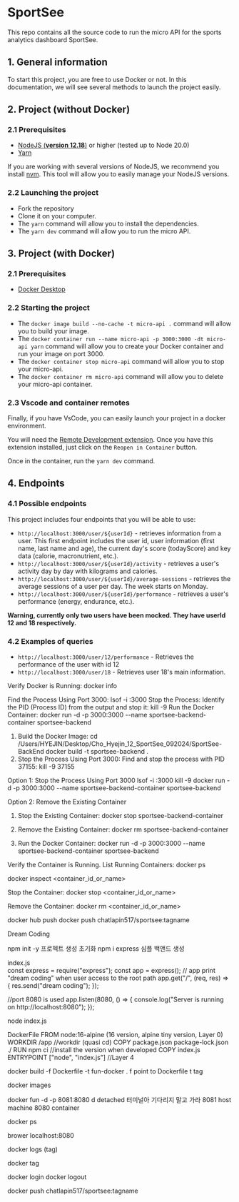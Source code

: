 # SportSee

This repo contains all the source code to run the micro API for the sports analytics dashboard SportSee.

## 1. General information

To start this project, you are free to use Docker or not. In this documentation, we will see several methods to launch the project easily.

## 2. Project (**without Docker**)

### 2.1 Prerequisites

- [NodeJS (**version 12.18**)](https://nodejs.org/en/) or higher (tested up to Node 20.0)
- [Yarn](https://yarnpkg.com/)

If you are working with several versions of NodeJS, we recommend you install [nvm](https://github.com/nvm-sh/nvm). This tool will allow you to easily manage your NodeJS versions.

### 2.2 Launching the project

- Fork the repository
- Clone it on your computer.
- The `yarn` command will allow you to install the dependencies.
- The `yarn dev` command will allow you to run the micro API.

## 3. Project (**with Docker**)

### 2.1 Prerequisites

- [Docker Desktop](https://www.docker.com/products/docker-desktop)

### 2.2 Starting the project

- The `docker image build --no-cache -t micro-api .` command will allow you to build your image.
- The `docker container run --name micro-api -p 3000:3000 -dt micro-api yarn` command will allow you to create your Docker container and run your image on port 3000.
- The `docker container stop micro-api` command will allow you to stop your micro-api.
- The `docker container rm micro-api` command will allow you to delete your micro-api container.

### 2.3 Vscode and container remotes

Finally, if you have VsCode, you can easily launch your project in a docker environment.

You will need the [Remote Development extension](https://marketplace.visualstudio.com/items?itemName=ms-vscode-remote.vscode-remote-extensionpack). Once you have this extension installed, just click on the `Reopen in Container` button.

Once in the container, run the `yarn dev` command.

## 4. Endpoints

### 4.1 Possible endpoints

This project includes four endpoints that you will be able to use:

- `http://localhost:3000/user/${userId}` - retrieves information from a user. This first endpoint includes the user id, user information (first name, last name and age), the current day's score (todayScore) and key data (calorie, macronutrient, etc.).
- `http://localhost:3000/user/${userId}/activity` - retrieves a user's activity day by day with kilograms and calories.
- `http://localhost:3000/user/${userId}/average-sessions` - retrieves the average sessions of a user per day. The week starts on Monday.
- `http://localhost:3000/user/${userId}/performance` - retrieves a user's performance (energy, endurance, etc.).

**Warning, currently only two users have been mocked. They have userId 12 and 18 respectively.**

### 4.2 Examples of queries

- `http://localhost:3000/user/12/performance` - Retrieves the performance of the user with id 12
- `http://localhost:3000/user/18` - Retrieves user 18's main information.

Verify Docker is Running:
docker info

Find the Process Using Port 3000:
lsof -i :3000
Stop the Process: Identify the PID (Process ID) from the output and stop it:
kill -9 <PID>
Run the Docker Container:
docker run -d -p 3000:3000 --name sportsee-backend-container sportsee-backend

1. Build the Docker Image:
   cd /Users/HYEJIN/Desktop/Cho_Hyejin_12_SportSee_092024/SportSee-BackEnd
   docker build -t sportsee-backend .
2. Stop the Process Using Port 3000: Find and stop the process with PID 37155:
   kill -9 37155

Option 1: Stop the Process Using Port 3000
lsof -i :3000
kill -9 <PID>
docker run -d -p 3000:3000 --name sportsee-backend-container sportsee-backend

Option 2: Remove the Existing Container

1. Stop the Existing Container:
   docker stop sportsee-backend-container

2. Remove the Existing Container:
   docker rm sportsee-backend-container

3. Run the Docker Container:
   docker run -d -p 3000:3000 --name sportsee-backend-container sportsee-backend

Verify the Container is Running. List Running Containers:
docker ps

docker inspect <container_id_or_name>

Stop the Container:
docker stop <container_id_or_name>

Remove the Container:
docker rm <container_id_or_name>

docker hub push
docker push chatlapin517/sportsee:tagname

Dream Coding

npm init -y 프로젝트 생성 초기화
npm i express 심플 백앤드 생성

index.js  
const express = require("express");
const app = express();
// app print "dream coding" when user access to the root path
app.get("/", (req, res) => {
res.send("dream coding");
});

//port 8080 is used
app.listen(8080, () => {
console.log("Server is running on http://localhost:8080");
});

node index.js

DockerFile
FROM node:16-alpine (16 version, alpine tiny version, Layer 0)
WORKDIR /app //workdir (quasi cd)
COPY package.json package-lock.json ./
RUN npm ci //install the version when developed
COPY index.js
ENTRYPOINT ["node", "index.js"] //Layer 4

docker build -f Dockerfile -t fun-docker .
f point to Dockerfile
t tag

docker images

docker fun -d -p 8081:8080
d detached 터미널아 기다리지 말고 가라
8081 host machine
8080 container

docker ps

brower
localhost:8080

docker logs (tag)

docker tag

docker login
docker logout

docker push chatlapin517/sportsee:tagname
